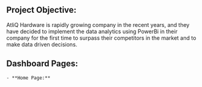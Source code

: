 
## Project Objective:
AtliQ Hardware is rapidly growing company in the recent years, and they have decided to implement the data analytics using PowerBi in their company for the first time to surpass their competitors in the market and to make data driven decisions.

## Dashboard Pages:

    - **Home Page:**
        